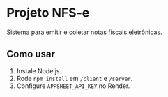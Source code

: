 # Projeto NFS-e
Sistema para emitir e coletar notas fiscais eletrônicas.

## Como usar
1. Instale Node.js.
2. Rode `npm install` em `/client` e `/server`.
3. Configure `APPSHEET_API_KEY` no Render.